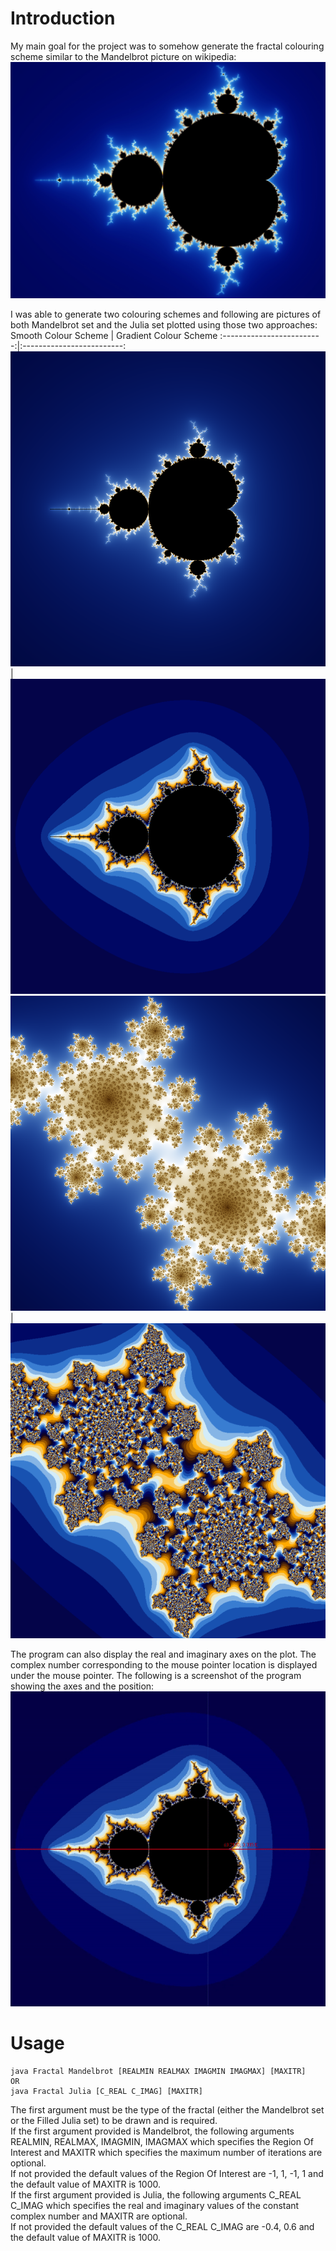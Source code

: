# Introduction

My main goal for the project was to somehow generate the fractal colouring scheme similar to the Mandelbrot picture on wikipedia:
![Picture of the Mandelbrot set found on Wikipedia](https://github.com/sathiiii/Fractals-Generator/blob/main/Mandelbrot_Wikipedia.jpg)

I was able to generate two colouring schemes and following are pictures of both Mandelbrot set and the Julia set plotted using those two approaches:
Smooth Colour Scheme          |  Gradient Colour Scheme
:-------------------------:|:-------------------------:
![Mandelbrot Set using the smooth colour scheme](mandelbrot_1.png)  |  ![Mandelbrot Set using the gradient colour scheme](mandelbrot_2.png)
![Julia set using the smooth colour scheme](julia_1.png)  |  ![Julia set using the gradient colour scheme](julia_2.png)

The program can also display the real and imaginary axes on the plot. The complex number corresponding to the mouse pointer location is displayed under the mouse pointer. The following is a screenshot of the program showing the axes and the position:\
![](screenshot.gif)

# Usage

```
java Fractal Mandelbrot [REALMIN REALMAX IMAGMIN IMAGMAX] [MAXITR]
OR
java Fractal Julia [C_REAL C_IMAG] [MAXITR]
```

The first argument must be the type of the fractal (either the Mandelbrot set or the Filled Julia set) to be drawn and is required.\
If the first argument provided is Mandelbrot, the following arguments REALMIN, REALMAX, IMAGMIN, IMAGMAX which specifies the Region Of Interest and MAXITR which specifies the maximum number of iterations are optional.\
If not provided the default values of the Region Of Interest are -1, 1, -1, 1 and the default value of MAXITR is 1000.\
If the first argument provided is Julia, the following arguments C_REAL C_IMAG which specifies the real and imaginary values of the constant complex number and MAXITR are optional.\
If not provided the default values of the C_REAL C_IMAG are -0.4, 0.6 and the default value of MAXITR is 1000.

